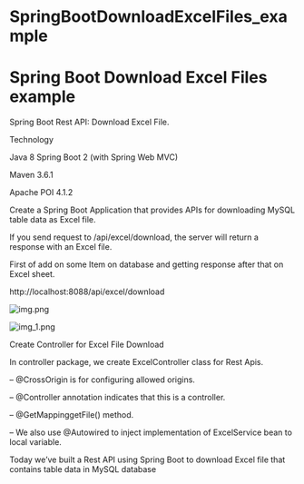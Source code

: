 # SpringBootDownloadExcelFiles_example

<h1>Spring Boot Download Excel Files example</h1>


Spring Boot Rest API: Download Excel File.


Technology

Java 8
Spring Boot 2 (with Spring Web MVC)

Maven 3.6.1

Apache POI 4.1.2

Create a Spring Boot Application that provides APIs for downloading MySQL table data as Excel file.


If you send request to /api/excel/download, the server will return a response with an Excel file.

First of add on some Item on database and getting response after that on Excel sheet.

http://localhost:8088/api/excel/download


![img.png](img.png)



![img_1.png](img_1.png)




Create Controller for Excel File Download

In controller package, we create ExcelController class for Rest Apis.

– @CrossOrigin is for configuring allowed origins.

– @Controller annotation indicates that this is a controller.

– @GetMappinggetFile() method.

– We also use @Autowired to inject implementation of ExcelService bean to local variable.



Today we’ve built a Rest API using Spring Boot to download Excel file that contains table data in MySQL database
